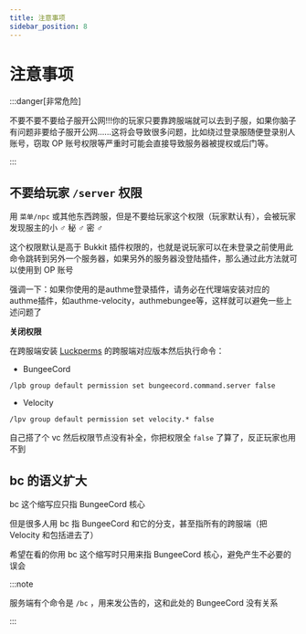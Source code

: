 ```yaml
---
title: 注意事项
sidebar_position: 8
---
```


# 注意事项

:::danger[非常危险]

不要不要不要给子服开公网!!!你的玩家只要靠跨服端就可以去到子服，如果你脑子有问题非要给子服开公网......这将会导致很多问题，比如绕过登录服随便登录别人账号，窃取 OP 账号权限等严重时可能会直接导致服务器被提权或后门等。

:::

## 不要给玩家 `/server` 权限

用 `菜单/npc` 或其他东西跨服，但是不要给玩家这个权限（玩家默认有），会被玩家发现服主的小 ♂ 秘 ♂ 密 ♂

这个权限默认是高于 Bukkit 插件权限的，也就是说玩家可以在未登录之前使用此命令跳转到另外一个服务器，如果另外的服务器没登陆插件，那么通过此方法就可以使用到 OP 账号

强调一下：如果你使用的是authme登录插件，请务必在代理端安装对应的authme插件，如authme-velocity，authmebungee等，这样就可以避免一些上述问题了

**关闭权限**

在跨服端安装 [Luckperms](/docs-java/process/plugin/ManageTool/Permission/Permission.md) 的跨服端对应版本然后执行命令：

- BungeeCord

```
/lpb group default permission set bungeecord.command.server false
```

- Velocity

```
/lpv group default permission set velocity.* false
```

自己搭了个 vc 然后权限节点没有补全，你把权限全 `false` 了算了，反正玩家也用不到

## bc 的语义扩大

bc 这个缩写应只指 BungeeCord 核心

但是很多人用 bc 指 BungeeCord 和它的分支，甚至指所有的跨服端（把 Velocity 和包括进去了）

希望在看的你用 bc 这个缩写时只用来指 BungeeCord 核心，避免产生不必要的误会

:::note

服务端有个命令是 `/bc` ，用来发公告的，这和此处的 BungeeCord 没有关系

:::
